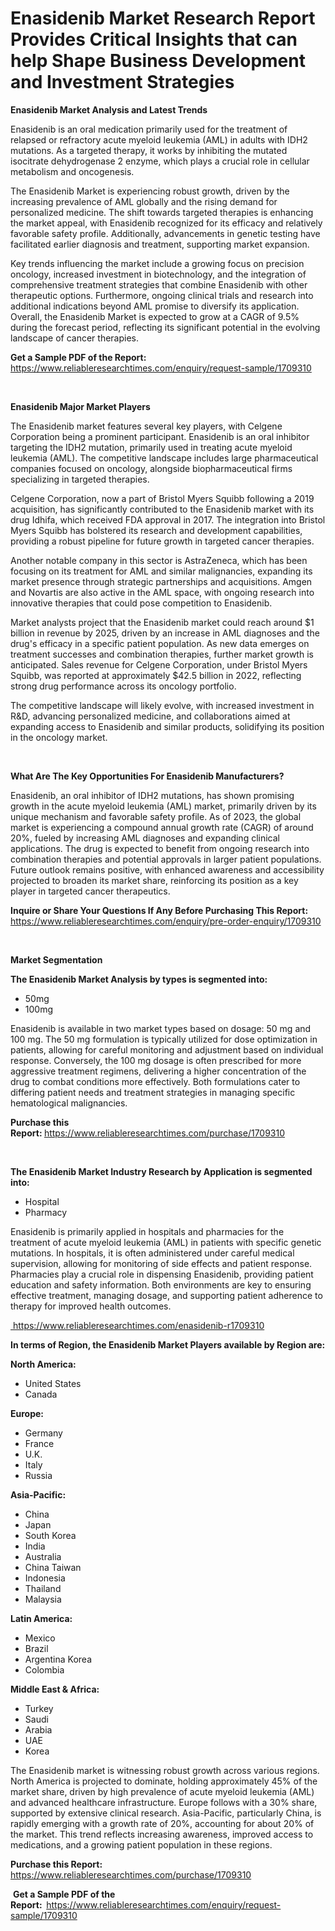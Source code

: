 <p><h1>Enasidenib Market Research Report Provides Critical Insights that can help Shape Business Development and Investment Strategies</h1></p><p><strong>Enasidenib Market Analysis and Latest Trends</strong></p>
<p><p>Enasidenib is an oral medication primarily used for the treatment of relapsed or refractory acute myeloid leukemia (AML) in adults with IDH2 mutations. As a targeted therapy, it works by inhibiting the mutated isocitrate dehydrogenase 2 enzyme, which plays a crucial role in cellular metabolism and oncogenesis.</p><p>The Enasidenib Market is experiencing robust growth, driven by the increasing prevalence of AML globally and the rising demand for personalized medicine. The shift towards targeted therapies is enhancing the market appeal, with Enasidenib recognized for its efficacy and relatively favorable safety profile. Additionally, advancements in genetic testing have facilitated earlier diagnosis and treatment, supporting market expansion.</p><p>Key trends influencing the market include a growing focus on precision oncology, increased investment in biotechnology, and the integration of comprehensive treatment strategies that combine Enasidenib with other therapeutic options. Furthermore, ongoing clinical trials and research into additional indications beyond AML promise to diversify its application. Overall, the Enasidenib Market is expected to grow at a CAGR of 9.5% during the forecast period, reflecting its significant potential in the evolving landscape of cancer therapies.</p></p>
<p><strong>Get a Sample PDF of the Report:&nbsp;</strong> <a href="https://www.reliableresearchtimes.com/enquiry/request-sample/1709310?utm_campaign=3202&utm_medium=2&utm_source=Github&utm_content=ia&utm_term=19042025&utm_id=enasidenib">https://www.reliableresearchtimes.com/enquiry/request-sample/1709310</a></p>
<p>&nbsp;</p>
<p><strong>Enasidenib Major Market Players</strong></p>
<p><p>The Enasidenib market features several key players, with Celgene Corporation being a prominent participant. Enasidenib is an oral inhibitor targeting the IDH2 mutation, primarily used in treating acute myeloid leukemia (AML). The competitive landscape includes large pharmaceutical companies focused on oncology, alongside biopharmaceutical firms specializing in targeted therapies.</p><p>Celgene Corporation, now a part of Bristol Myers Squibb following a 2019 acquisition, has significantly contributed to the Enasidenib market with its drug Idhifa, which received FDA approval in 2017. The integration into Bristol Myers Squibb has bolstered its research and development capabilities, providing a robust pipeline for future growth in targeted cancer therapies.</p><p>Another notable company in this sector is AstraZeneca, which has been focusing on its treatment for AML and similar malignancies, expanding its market presence through strategic partnerships and acquisitions. Amgen and Novartis are also active in the AML space, with ongoing research into innovative therapies that could pose competition to Enasidenib.</p><p>Market analysts project that the Enasidenib market could reach around $1 billion in revenue by 2025, driven by an increase in AML diagnoses and the drug's efficacy in a specific patient population. As new data emerges on treatment successes and combination therapies, further market growth is anticipated. Sales revenue for Celgene Corporation, under Bristol Myers Squibb, was reported at approximately $42.5 billion in 2022, reflecting strong drug performance across its oncology portfolio.</p><p>The competitive landscape will likely evolve, with increased investment in R&D, advancing personalized medicine, and collaborations aimed at expanding access to Enasidenib and similar products, solidifying its position in the oncology market.</p></p>
<p>&nbsp;</p>
<p><strong>What Are The Key Opportunities For Enasidenib Manufacturers?</strong></p>
<p><p>Enasidenib, an oral inhibitor of IDH2 mutations, has shown promising growth in the acute myeloid leukemia (AML) market, primarily driven by its unique mechanism and favorable safety profile. As of 2023, the global market is experiencing a compound annual growth rate (CAGR) of around 20%, fueled by increasing AML diagnoses and expanding clinical applications. The drug is expected to benefit from ongoing research into combination therapies and potential approvals in larger patient populations. Future outlook remains positive, with enhanced awareness and accessibility projected to broaden its market share, reinforcing its position as a key player in targeted cancer therapeutics.</p></p>
<p><strong>Inquire or Share Your Questions If Any Before Purchasing This Report:</strong> <a href="https://www.reliableresearchtimes.com/enquiry/pre-order-enquiry/1709310?utm_campaign=3202&utm_medium=2&utm_source=Github&utm_content=ia&utm_term=19042025&utm_id=enasidenib">https://www.reliableresearchtimes.com/enquiry/pre-order-enquiry/1709310</a></p>
<p>&nbsp;</p>
<p><strong>Market Segmentation</strong></p>
<p><strong>The Enasidenib Market Analysis by types is segmented into:</strong></p>
<p><ul><li>50mg</li><li>100mg</li></ul></p>
<p><p>Enasidenib is available in two market types based on dosage: 50 mg and 100 mg. The 50 mg formulation is typically utilized for dose optimization in patients, allowing for careful monitoring and adjustment based on individual response. Conversely, the 100 mg dosage is often prescribed for more aggressive treatment regimens, delivering a higher concentration of the drug to combat conditions more effectively. Both formulations cater to differing patient needs and treatment strategies in managing specific hematological malignancies.</p></p>
<p><strong>Purchase this Report:&nbsp;</strong><a href="https://www.reliableresearchtimes.com/purchase/1709310?utm_campaign=3202&utm_medium=2&utm_source=Github&utm_content=ia&utm_term=19042025&utm_id=enasidenib">https://www.reliableresearchtimes.com/purchase/1709310</a></p>
<p>&nbsp;</p>
<p><strong>The Enasidenib Market Industry Research by Application is segmented into:</strong></p>
<p><ul><li>Hospital</li><li>Pharmacy</li></ul></p>
<p><p>Enasidenib is primarily applied in hospitals and pharmacies for the treatment of acute myeloid leukemia (AML) in patients with specific genetic mutations. In hospitals, it is often administered under careful medical supervision, allowing for monitoring of side effects and patient response. Pharmacies play a crucial role in dispensing Enasidenib, providing patient education and safety information. Both environments are key to ensuring effective treatment, managing dosage, and supporting patient adherence to therapy for improved health outcomes.</p></p>
<p><a href="https://www.reliableresearchtimes.com/enasidenib-r1709310?utm_campaign=3202&utm_medium=2&utm_source=Github&utm_content=ia&utm_term=19042025&utm_id=enasidenib">&nbsp;https://www.reliableresearchtimes.com/enasidenib-r1709310</a></p>
<p><strong>In terms of Region, the Enasidenib Market Players available by Region are:</strong></p>
<p>
    <p> <strong> North America: </strong>
        <ul>
            <li>United States</li>
            <li>Canada</li>
        </ul>
        </p> 
    <p> <strong> Europe: </strong>
        <ul>
            <li>Germany</li>
            <li>France</li>
            <li>U.K.</li>
            <li>Italy</li>
            <li>Russia</li>
        </ul>
        </p> 
    <p> <strong> Asia-Pacific: </strong>
        <ul>
            <li>China</li>
            <li>Japan</li>
            <li>South Korea</li>
            <li>India</li>
            <li>Australia</li>
            <li>China Taiwan</li>
            <li>Indonesia</li>
            <li>Thailand</li>
            <li>Malaysia</li>
        </ul>
        </p> 
    <p> <strong> Latin America: </strong>
        <ul>
            <li>Mexico</li>
            <li>Brazil</li>
            <li>Argentina Korea</li>
            <li>Colombia</li>
        </ul>
        </p> 
    <p> <strong> Middle East & Africa: </strong>
        <ul>
            <li>Turkey</li>
            <li>Saudi</li>
            <li>Arabia</li>
            <li>UAE</li>
            <li>Korea</li>
        </ul>
    </p>
    </p>
<p><p>The Enasidenib market is witnessing robust growth across various regions. North America is projected to dominate, holding approximately 45% of the market share, driven by high prevalence of acute myeloid leukemia (AML) and advanced healthcare infrastructure. Europe follows with a 30% share, supported by extensive clinical research. Asia-Pacific, particularly China, is rapidly emerging with a growth rate of 20%, accounting for about 20% of the market. This trend reflects increasing awareness, improved access to medications, and a growing patient population in these regions.</p></p>
<p><strong>Purchase this Report: </strong><a href="https://www.reliableresearchtimes.com/purchase/1709310?utm_campaign=3202&utm_medium=2&utm_source=Github&utm_content=ia&utm_term=19042025&utm_id=enasidenib">https://www.reliableresearchtimes.com/purchase/1709310</a></p>
<p>&nbsp;<strong>Get a Sample PDF of the Report:&nbsp;&nbsp;</strong><a href="https://www.reliableresearchtimes.com/enquiry/request-sample/1709310?utm_campaign=3202&utm_medium=2&utm_source=Github&utm_content=ia&utm_term=19042025&utm_id=enasidenib">https://www.reliableresearchtimes.com/enquiry/request-sample/1709310</a></p>
<p><strong></strong></p>
<p><p></p><p></p><p></p></p>